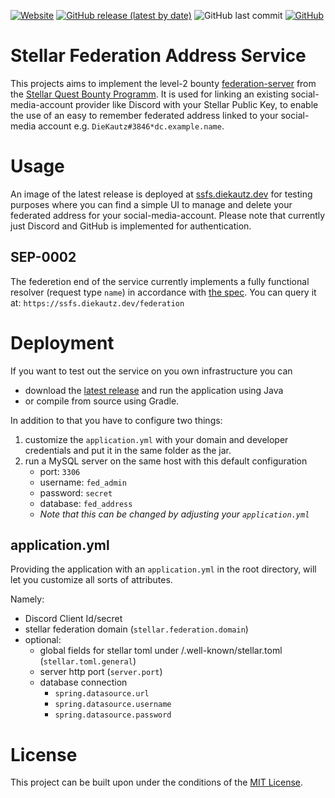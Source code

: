 [![Website](https://img.shields.io/website?down_color=grey&down_message=offline&label=test%20deployment&style=flat&up_color=brightgreen&up_message=online&url=https%3A%2F%2Fssfs.diekautz.dev)](https://ssfs.diekautz.dev)
[![GitHub release (latest by date)](https://img.shields.io/github/v/release/DieKautz/stellar-federation-server?label=latest%20release)](https://github.com/DieKautz/stellar-federation-server/releases/latest)
![GitHub last commit](https://img.shields.io/github/last-commit/DieKautz/stellar-federation-server)
[![GitHub](https://img.shields.io/github/license/DieKautz/stellar-federation-server?color=brightgreen)](/LICENSE)

# Stellar Federation Address Service
This projects aims to implement the level-2 bounty [federation-server](https://github.com/tyvdh/stellar-quest-bounties/blob/main/bounties/level-2/federation-server.md) from the [Stellar Quest Bounty Programm](https://github.com/tyvdh/stellar-quest-bounties). 
It is used for linking an existing social-media-account provider like Discord with your Stellar Public Key, to enable the use of an easy to remember federated address linked to your social-media account e.g. `DieKautz#3846*dc.example.name`.

# Usage
An image of the latest release is deployed at [ssfs.diekautz.dev](https://ssfs.diekautz.dev) for testing purposes where you can find a simple UI to manage and delete your federated address for your social-media-account. Please note that currently just Discord and GitHub is implemented for authentication.

## SEP-0002
The federetion end of the service currently implements a fully functional resolver (request type `name`) in accordance with [the spec](https://github.com/stellar/stellar-protocol/blob/master/ecosystem/sep-0002.md). You can query it at: `https://ssfs.diekautz.dev/federation`

# Deployment
If you want to test out the service on you own infrastructure you can
 - download the [latest release](https://github.com/DieKautz/stellar-federation-server/releases/latest) and run the application using Java
 - or compile from source using Gradle.

In addition to that you have to configure two things:

 1. customize the `application.yml` with your domain and developer credentials and put it in the same folder as the jar.
 2. run a MySQL server on the same host with this default configuration
    - port: `3306`
    - username: `fed_admin`
    - password: `secret`
    - database: `fed_address`
    - _Note that this can be changed by adjusting your `application.yml`_

## application.yml
Providing the application with an `application.yml` in the root directory, will let you customize all sorts of attributes.

Namely:
 - Discord Client Id/secret
 - stellar federation domain (`stellar.federation.domain`)
 - optional:
   - global fields for stellar toml under /.well-known/stellar.toml (`stellar.toml.general`)
   - server http port (`server.port`)
   - database connection
     - `spring.datasource.url`
     - `spring.datasource.username`
     - `spring.datasource.password`

# License
This project can be built upon under the conditions of the [MIT License](https://github.com/DieKautz/stellar-federation-server/blob/master/LICENSE).
